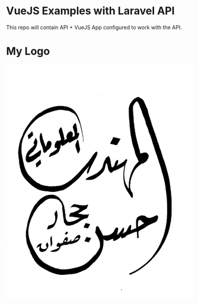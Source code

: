 # VueJS Examples with Laravel API

This repo will contain API + VueJS App configured to work with the API.


# My Logo

<img src="حسن حجار.png">